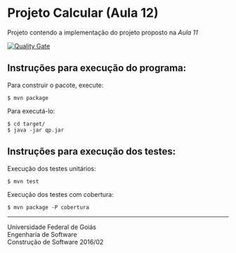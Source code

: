 # Projeto Calcular (Aula 12)

Projeto contendo a implementação do projeto proposto na *Aula 11*

[![Quality Gate](https://sonarqube.com/api/badges/gate?key=br.ufg.cs.cleydsonjr:cs20162-aula12)](https://sonarqube.com/dashboard/index?id=br.ufg.cs.cleydsonjr%3Acs20162-aula12)

## Instruções para execução do programa:
Para construir o pacote, execute:

    $ mvn package

Para executá-lo:

    $ cd target/
    $ java -jar qp.jar 

## Instruções para execução dos testes:
Execução dos testes unitários:

    $ mvn test

Execução dos testes com cobertura:

    $ mvn package -P cobertura

----------
Universidade Federal de Goiás  
Engenharia de Software  
Construção de Software 2016/02  
